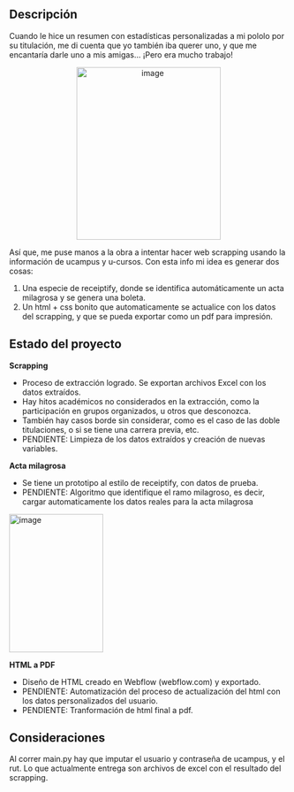 ## Descripción
Cuando le hice un resumen con estadísticas personalizadas a mi pololo por su titulación, me di cuenta que yo también iba querer uno, y que me encantaría darle uno a mis amigas... ¡Pero era mucho trabajo!

<p align="center" width="100%">
  <img width="261" height="312" alt="image" src="https://github.com/user-attachments/assets/a848871a-2286-4dbd-81d9-5ed308b03335" />
</p>

Así que, me puse manos a la obra a intentar hacer web scrapping usando la información de ucampus y u-cursos. Con esta info mi idea es generar dos cosas: 

1. Una especie de receiptify, donde se identifica automáticamente un acta milagrosa y se genera una boleta.
2. Un html + css bonito que automaticamente se actualice con los datos del scrapping, y que se pueda exportar como un pdf para impresión.
   
## Estado del proyecto

**Scrapping**
- Proceso de extracción logrado. Se exportan archivos Excel con los datos extraídos.
- Hay hitos académicos no considerados en la extracción, como la participación en grupos organizados, u otros que desconozca.
- También hay casos borde sin considerar, como es el caso de las doble titulaciones, o si se tiene una carrera previa, etc.
- PENDIENTE: Limpieza de los datos extraídos y creación de nuevas variables.

**Acta milagrosa**
- Se tiene un prototipo al estilo de receiptify, con datos de prueba.
- PENDIENTE: Algoritmo que identifique el ramo milagroso, es decir, cargar automaticamente los datos reales para la acta milagrosa

<p align="left" width="100%">
  <img width="170" height="250" alt="image" src="https://github.com/user-attachments/assets/b2699326-aac3-42d1-95f3-d4747dd8a040" />
</p>

**HTML a PDF**
- Diseño de HTML creado en Webflow (webflow.com) y exportado.
- PENDIENTE: Automatización del proceso de actualización del html con los datos personalizados del usuario.
- PENDIENTE: Tranformación de html final a pdf.

## Consideraciones

Al correr main.py hay que imputar el usuario y contraseña de ucampus, y el rut. Lo que actualmente entrega son archivos de excel con el resultado del scrapping.

